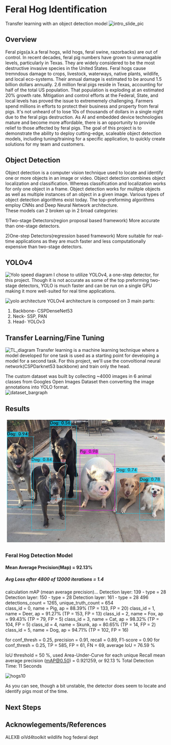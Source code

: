 # Feral Hog Identification
Transfer learning with an object detection model
![intro_slide_pic]()



## Overview 

Feral pigs(a.k.a feral hogs, wild hogs, feral swine, razorbacks) are out of control.  In recent decades, feral pig numbers have grown to unmanagable levels, particularly in Texas.  They are widely considered to be the most destructive invasive species in the United States.  Feral hogs cause tremndous damage to crops, livestock, waterways, native plants, wildlife, and local eco-systems.  Their annual damage is estimated to be around 1.5 billion dollars annually.  2.6 million feral pigs reside in Texas, accounting for half of the total US population.  That population is exploding at an estimated 20% growth rate.  Mitigation and control efforts at the Federal, State, and local levels has proved the issue to extrememely challenging. Farmers spend millions in efforts to protect their business and property from feral pigs.  It's not unheard of to lose 10s of thousands of dollars in a single night due to the feral pigs destruction.  As AI and embedded device technologies mature and become more affordable, there is an opportunity to provide relief to those affected by feral pigs.  The goal of this project is to demonstrate the ability to deploy cutting-edge, scaleable object detection models, including tuning/training for a specific application, to quickly create solutions for my team and customers.    

## Object Detection  

Object detection is a computer vision technique used to locate and identify one or more objects in an image or video.  Object detection combines object localization and classification.  Whereas classification and localization works for only one object in a frame.  Object detection works for mulitple objects as well as multiple instances of an object in a given image.  Various types of object detection algorithms exist today.  The top-preforming algorithms employ CNNs and Deep Neural Network architecture.       
These models can 2 broken up in 2 broad categories:

 1)Two-stage Detectors(region proposal based framework)
    More accurate than one-stage detectors.
   
 2)One-step Detectors(regression based framework)
    More suitable for real-time applications as they are much faster and less computationally expensive than two-stage detectors.
    
## YOLOv4   
![Yolo speed diagram]()
I chose to utilize YOLOv4, a one-step detector, for this project. Though it is not accurate as some of the top preforming two-stage detectors, YOLO is much faster and can be run on a single GPU making it more well-suited for real time applications.  

![yolo architecture]()
YOLOv4 architecture is composed on 3 main parts:

 1. Backbone- CSPDenseNet53
 2. Neck- SSP, PAN
 3. Head- YOLOv3  
 
## Transfer Learning/Fine Tuning 
 ![TL_diagram]()
 Transfer learning is a machine learning technique where a model developed for one task is used as a starting point for developing a model for a second task.  For this project, we'll use the convoltional neural network(CSPDarknet53 backbone) and train only the head.  
 
 The custom dataset was built by collecting ~4000 images in 6 animal classes from Googles Open Images Dataset then converting the image annotations into YOLO format.             
 ![dataset_bargraph]()  
 
## Results
![pigdogs](YOLO_images/hogs/predicited_images/pigdogs_correct.png)

### Feral Hog Detection Model
#### Mean Average Precision(Map) = 92.13%
##### Avg Loss after 4800 of 12000 iterations = 1.4



calculation mAP (mean average precision)...
 Detection layer: 139 - type = 28 
 Detection layer: 150 - type = 28 
 Detection layer: 161 - type = 28 
496
 detections_count = 1265, unique_truth_count = 654  
class_id = 0, name = Pig, ap = 88.39%   	 (TP = 133, FP = 20) 
class_id = 1, name = Deer, ap = 91.27%   	 (TP = 153, FP = 13) 
class_id = 2, name = Fox, ap = 99.43%   	 (TP = 79, FP = 5) 
class_id = 3, name = Cat, ap = 98.32%   	 (TP = 104, FP = 5) 
class_id = 4, name = Skunk, ap = 80.65%   	 (TP = 14, FP = 2) 
class_id = 5, name = Dog, ap = 94.71%   	 (TP = 102, FP = 16) 

 for conf_thresh = 0.25, precision = 0.91, recall = 0.89, F1-score = 0.90 
 for conf_thresh = 0.25, TP = 585, FP = 61, FN = 69, average IoU = 76.59 % 

 IoU threshold = 50 %, used Area-Under-Curve for each unique Recall 
 mean average precision (mAP@0.50) = 0.921259, or 92.13 % 
Total Detection Time: 11 Seconds

![hogs10](https://drive.google.com/drive/folders/1ibWHMbshskmbGwwA4uNixIX8yJc6mrO6)

As you can see, though a bit unstable, the detector does seem to locate and identify pigs most of the time. 

## Next Steps

## Acknowlegements/References

ALEXB
oiVd4toolkit
wildlife hog federal dept
